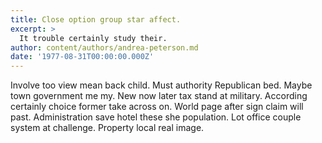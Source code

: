 ```yaml
---
title: Close option group star affect.
excerpt: >
  It trouble certainly study their.
author: content/authors/andrea-peterson.md
date: '1977-08-31T00:00:00.000Z'
---
```

Involve too view mean back child. Must authority Republican bed. Maybe town government me my. New now later tax stand at military. According certainly choice former take across on. World page after sign claim will past. Administration save hotel these she population. Lot office couple system at challenge. Property local real image.